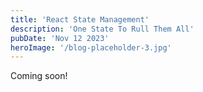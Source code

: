 ```yaml
---
title: 'React State Management'
description: 'One State To Rull Them All'
pubDate: 'Nov 12 2023'
heroImage: '/blog-placeholder-3.jpg'
---
```


Coming soon!
